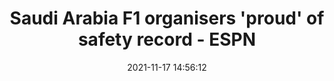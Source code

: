 ---
"title": "Saudi Arabia F1 organisers 'proud' of safety record - ESPN"
"date": "2021-11-17 14:56:12"
"feed_name": "GOOGLENEWSCONSTRUCTION"
"feed_website": "https://news.google.com/search?q=construction%2Bincident&hl=en-US&gl=US&ceid=US:en"
"feed_rss": "https://news.google.com/rss/search?q=construction%2Bincident&hl=en-US&gl=US&ceid=US:en"
"link": "https://www.espn.com/f1/story/_/id/32653011/saudi-arabia-f1-organisers-proud-safety-record"
"source": "{'href': 'https://www.espn.com', 'title': 'ESPN'}"
"file": "_posts/2021-1-1-f936b3c36a172368dc5965806c3e2269daef0755.md"
"accident": "0"
"drilling": "0"
"dead": "0"
"injured": "0"
"arrested": "0"
"place": "unknown place"
"where": "unknown site"
"causes": "unknown"
"place_uri": "unknown place"
---